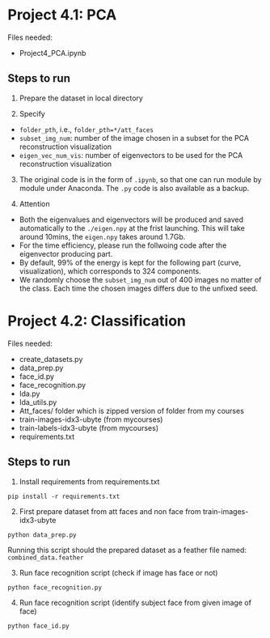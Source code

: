 # Project 4.1: PCA

Files needed:

- Project4_PCA.ipynb

## Steps to run

1. Prepare the dataset in local directory

2. Specify

* `folder_pth`, i.e., `folder_pth=*/att_faces`
* `subset_img_num`: number of the image chosen in a subset for the PCA reconstruction visualization
* `eigen_vec_num_vis`: number of eigenvectors to be used for the PCA reconstruction visualization

3. The original code is in the form of `.ipynb`, so that one can run module by module under Anaconda. The `.py` code is also available as a backup. 

4. Attention

* Both the eigenvalues and eigenvectors will be produced and saved automatically to the `./eigen.npy` at the frist launching. This will take around 10mins, the `eigen.npy` takes around 1.7Gb.
* For the time efficiency, please run the follwoing code after the eigenvector producing part. 
* By default, 99% of the energy is kept for the following part (curve, visualization), which corresponds to 324 components. 
* We randomly choose the `subset_img_num` out of 400 images no matter of the class. Each time the chosen images differs due to the unfixed seed. 

# Project 4.2: Classification

Files needed:

- create_datasets.py
- data_prep.py
- face_id.py
- face_recognition.py
- lda.py
- lda_utils.py
- Att_faces/ folder which is zipped version of folder from my courses
- train-images-idx3-ubyte (from mycourses)
- train-labels-idx3-ubyte (from mycourses)
- requirements.txt

## Steps to run

1. Install requirements from requirements.txt

`pip install -r requirements.txt`

2. First prepare dataset from att faces and non face from
   train-images-idx3-ubyte

`python data_prep.py`

Running this script should the prepared dataset as a feather file named: `combined_data.feather`

3. Run face recognition script (check if image has face or not)

`python face_recognition.py`

4. Run face recognition script (identify subject face from given image of face)

`python face_id.py`


